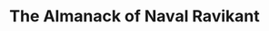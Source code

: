 ---
title: "The Almanack of Naval Ravikant"
description: "Buku favorit saya di 2021. Titik. I believe in this guy. Banyak saran dia yang resonate dengan isi kepala dan hati saya."
cover: "images/reading/the-almanack-of-naval-ravikant.jpeg"
publishDate: 2024-08-15
authors: "Eric Jorgensen, Tim Ferris"
---